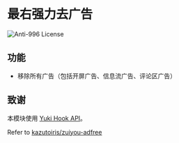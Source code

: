 # 最右强力去广告

![Anti-996 License](https://img.shields.io/badge/license-Anti--996%20License-blue)

## 功能

- 移除所有广告（包括开屏广告、信息流广告、评论区广告）

## 致谢

本模块使用 [Yuki Hook API](https://github.com/fankes/YukiHookAPI)。

Refer to [kazutoiris/zuiyou-adfree](https://github.com/kazutoiris/zuiyou-adfree)